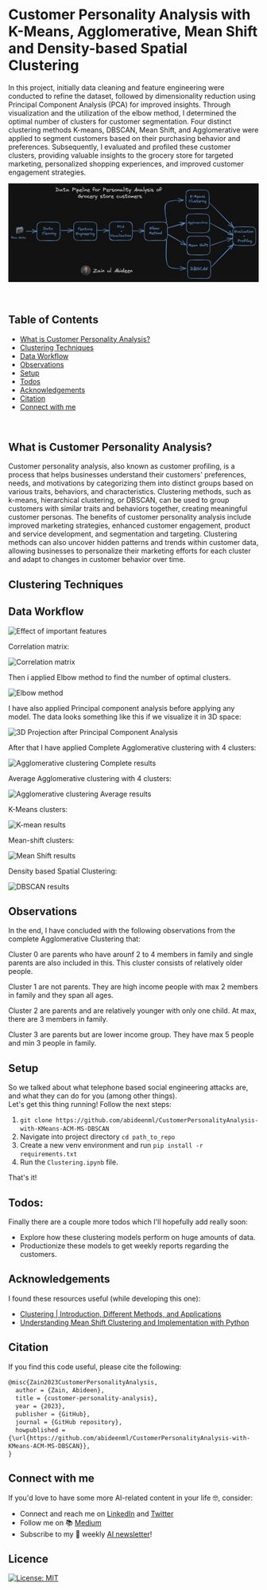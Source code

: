 # Customer Personality Analysis with K-Means, Agglomerative, Mean Shift and Density-based Spatial Clustering 

In this project, initially data cleaning and feature engineering were conducted to refine the dataset, followed by dimensionality reduction using Principal Component Analysis (PCA) for improved insights. Through visualization and the utilization of the elbow method, I determined the optimal number of clusters for customer segmentation. Four distinct clustering methods K-means, DBSCAN, Mean Shift, and Agglomerative were applied to segment customers based on their purchasing behavior and preferences. Subsequently, I evaluated and profiled these customer clusters, providing valuable insights to the grocery store for targeted marketing, personalized shopping experiences, and improved customer engagement strategies.
<br>

<p align="center">
<img src="readme_pics/Pipeline.png" width="700"/>
</p>

<br>

## Table of Contents
  * [What is Customer Personality Analysis?](#what-is-customer-personality-analysis?)
  * [Clustering Techniques](#clustering-techniques)
  * [Data Workflow](#data-workflow)
  * [Observations](#observations)
  * [Setup](#setup)
  * [Todos](#todos)
  * [Acknowledgements](#acknowledgements)
  * [Citation](#citation)
  * [Connect with me](#connect-with-me)

  <br>


## What is Customer Personality Analysis?

Customer personality analysis, also known as customer profiling, is a process that helps businesses understand their customers' preferences, needs, and motivations by categorizing them into distinct groups based on various traits, behaviors, and characteristics. Clustering methods, such as k-means, hierarchical clustering, or DBSCAN, can be used to group customers with similar traits and behaviors together, creating meaningful customer personas. The benefits of customer personality analysis include improved marketing strategies, enhanced customer engagement, product and service development, and segmentation and targeting. Clustering methods can also uncover hidden patterns and trends within customer data, allowing businesses to personalize their marketing efforts for each cluster and adapt to changes in customer behavior over time.

## Clustering Techniques




## Data Workflow

![Effect of important features](https://user-images.githubusercontent.com/89645252/187375749-2a8be0d8-2778-4699-9c46-219a5d067bac.png)

Correlation matrix:

![Correlation matrix](https://user-images.githubusercontent.com/89645252/187375975-dc391af6-ca8e-4210-8144-f5ebdd8a7c45.png)

Then i applied Elbow method to find the number of optimal clusters.

![Elbow method](https://user-images.githubusercontent.com/89645252/187374550-c55ffb03-ab8b-4096-b730-5d5474faf5a5.png)

 I have also applied Principal component analysis before applying any model. The data looks something like this if we visualize it in 3D space:
 
 ![3D Projection after Principal Component Analysis](https://user-images.githubusercontent.com/89645252/187375490-1679b2a6-838a-43e8-ab27-b5a688c81bc3.png)


After that I have applied Complete Agglomerative clustering with 4 clusters:

![Agglomerative clustering Complete results](https://user-images.githubusercontent.com/89645252/187375086-b85059ff-56a2-4890-acc0-b41f2d4c431e.png)

Average Agglomerative clustering with 4 clusters:

![Agglomerative clustering Average results](https://user-images.githubusercontent.com/89645252/187375250-da78501c-0564-474e-9657-873eb088f33b.png)

K-Means clusters: 

![K-mean results](https://user-images.githubusercontent.com/89645252/187376272-7fe93c76-14a4-483b-9489-38d4629a4154.png)

Mean-shift clusters:

![Mean Shift results](https://user-images.githubusercontent.com/89645252/187376389-2e2af825-7bc6-4c14-a444-407b8f8b71a4.png)

Density based Spatial Clustering:

![DBSCAN results](https://user-images.githubusercontent.com/89645252/187376619-48c0bb52-c3b5-4f42-88f6-1be1230f3c14.png)

## Observations

In the end, I have concluded with the following observations from the complete Agglomerative Clustering that:

Cluster 0 are parents who have arounf 2 to 4 members in family and single parents are also included in this. This cluster consists of relatively older people.

Cluster 1 are not parents. They are high income people with max 2 members in family and they span all ages.

Cluster 2 are parents and are relatively younger with only one child. At max, there are 3 members in family.

Cluster 3 are parents but are lower income group. They have max 5 people and min 3 people in family.




## Setup

So we talked about what telephone based social engineering attacks are, and what they can do for you (among other things). <br/>
Let's get this thing running! Follow the next steps:

1. `git clone https://github.com/abideenml/CustomerPersonalityAnalysis-with-KMeans-ACM-MS-DBSCAN`
2. Navigate into project directory `cd path_to_repo`
3. Create a new venv environment and run `pip install -r requirements.txt`
4. Run the `Clustering.ipynb` file.

That's it! <br/>





## Todos:

Finally there are a couple more todos which I'll hopefully add really soon:
* Explore how these clustering models perform on huge amounts of data.
* Productionize these models to get weekly reports regarding the customers.






## Acknowledgements

I found these resources useful (while developing this one):

* [Clustering | Introduction, Different Methods, and Applications](https://www.analyticsvidhya.com/blog/2016/11/an-introduction-to-clustering-and-different-methods-of-clustering/)
* [Understanding Mean Shift Clustering and Implementation with Python](https://towardsdatascience.com/understanding-mean-shift-clustering-and-implementation-with-python-6d5809a2ac40)




## Citation

If you find this code useful, please cite the following:

```
@misc{Zain2023CustomerPersonalityAnalysis,
  author = {Zain, Abideen},
  title = {customer-personality-analysis},
  year = {2023},
  publisher = {GitHub},
  journal = {GitHub repository},
  howpublished = {\url{https://github.com/abideenml/CustomerPersonalityAnalysis-with-KMeans-ACM-MS-DBSCAN}},
}
```

## Connect with me

If you'd love to have some more AI-related content in your life :nerd_face:, consider:

* Connect and reach me on [LinkedIn](https://www.linkedin.com/in/zaiinulabideen/) and [Twitter](https://twitter.com/zaynismm)
* Follow me on 📚 [Medium](https://medium.com/@zaiinn440)
* Subscribe to my 📢 weekly [AI newsletter](https://rethinkai.substack.com/)!

## Licence

[![License: MIT](https://img.shields.io/badge/License-MIT-yellow.svg)](https://github.com/abideenml/CustomerPersonalityAnalysis-with-KMeans-ACM-MS-DBSCAN/blob/master/LICENCE)